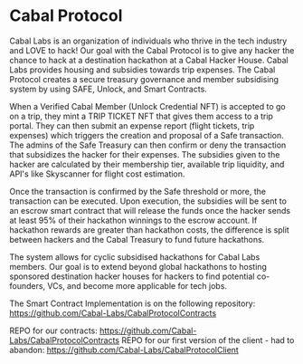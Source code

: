 # Cabal Protocol

Cabal Labs is an organization of individuals who thrive in the tech industry and LOVE to hack! Our goal with the Cabal Protocol is to give any hacker the chance to hack at a destination hackathon at a Cabal Hacker House. Cabal Labs provides housing and subsidies towards trip expenses. The Cabal Protocol creates a secure treasury governance and member subsidising system by using SAFE, Unlock, and Smart Contracts.

When a Verified Cabal Member (Unlock Credential NFT) is accepted to go on a trip, they mint a TRIP TICKET NFT that gives them access to a trip portal. They can then submit an expense report (flight tickets, trip expenses) which triggers the creation and proposal of a Safe transaction. The admins of the Safe Treasury can then confirm or deny the transaction that subsidizes the hacker for their expenses. The subsidies given to the hacker are calculated by their membership tier, available trip liquidity, and API's like Skyscanner for flight cost estimation.

Once the transaction is confirmed by the Safe threshold or more, the transaction can be executed. Upon execution, the subsidies will be sent to an escrow smart contract that will release the funds once the hacker sends at least 95% of their hackathon winnings to the escrow account. If hackathon rewards are greater than hackathon costs, the difference is split between hackers and the Cabal Treasury to fund future hackathons.

The system allows for cyclic subsidised hackathons for Cabal Labs members. Our goal is to extend beyond global hackathons to hosting sponsored destination hacker houses for hackers to find potential co-founders, VCs, and become more applicable for tech jobs.

The Smart Contract Implementation is on the following repository: https://github.com/Cabal-Labs/CabalProtocolContracts

REPO for our contracts: https://github.com/Cabal-Labs/CabalProtocolContracts
REPO for our first version of the client - had to abandon: https://github.com/Cabal-Labs/CabalProtocolClient
